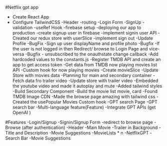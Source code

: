 #Netflix gpt app
- Create React App
- Configure TailwindCSS
-Header
-routing
-Login Form
-SignUp
-validation
-useRef Hook
-firebase setup
-deploying our app to production
-create signup user in firebase
-implement signin user API
-Created our redux store with userSlice
-implement sign out
-Update Profile 
-BugFix -Sign up user displayName and profile photo
-Bugfix -If the user is not logged in then Redirect/ browse to Login Page and vice-versa
-Bugfix - unsubscribed to the onauthstate change callback
-Add hardcoded values to the constants.js
-Register TMDB API and create an app to get access token
-Get data from TMDB now playing movies list API
-Custom hook for now playing movies
-Create movieSlice
-Update Store with movies data
-Planning for main and secondary container
-Fetch data fro trailer video
-Update store with trailer video
-Embedded the youtube video and made it autoplay and mute
-Added tailwind styles
-Build Secondary Component
-Build the movie list movie, card
-Found TMDB Image CDN 
-Made the browse page amazing with tailwind css
-Created the usePopular Movies Custom hook
-GPT search Page
-GPT search bar
-Multi-language feature(Feature)
-Integrate GPT APIs (get OpenAI )

#Features
-Login/Signup
    -Signin/Signup Form
    -redirect to browse page
-Browse (after authentication)
    -Header
    -Main Movie
        -Trailer in Background
        -Title and Description
        -Movie Suggestions
            -MovieLists * n
-NetflixGPT
    -Search Bar
    -Movie Suggestions

